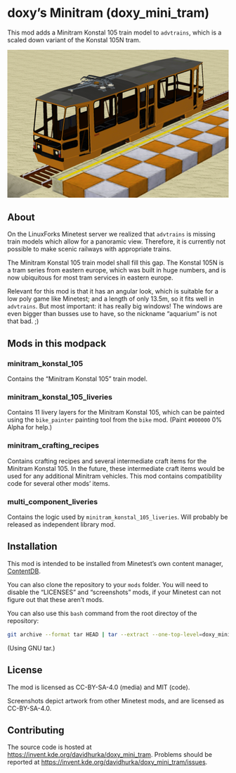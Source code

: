 <!--
SPDX-FileCopyrightText: 2022 David Hurka <doxydoxy@mailbox.org>

SPDX-License-Identifier: MIT
-->

# doxy’s Minitram (doxy_mini_tram)

This mod adds a Minitram Konstal 105 train model to `advtrains`, which is a scaled down variant of the Konstal 105N tram.

![Screenshot of the Minitram Konstal 105 in preliminary livery.](screenshot.png)

## About

On the LinuxForks Minetest server we realized that `advtrains` is missing train models which allow for a panoramic view.
Therefore, it is currently not possible to make scenic railways with appropriate trains.

The Minitram Konstal 105 train model shall fill this gap.
The Konstal 105N is a tram series from eastern europe, which was built in huge numbers, and is now ubiquitous for most tram services in eastern europe.

Relevant for this mod is that it has an angular look, which is suitable for a low poly game like Minetest; and a length of only 13.5m, so it fits well in `advtrains`.
But most important: it has really big windows!
The windows are even bigger than busses use to have, so the nickname “aquarium” is not that bad. ;)

## Mods in this modpack

### minitram_konstal_105

Contains the “Minitram Konstal 105” train model.

### minitram_konstal_105_liveries

Contains 11 livery layers for the Minitram Konstal 105, which can be painted using the `bike_painter` painting tool from the `bike` mod. (Paint `#000000` 0% Alpha for help.)

### minitram_crafting_recipes

Contains crafting recipes and several intermediate craft items for the Minitram Konstal 105.
In the future, these intermediate craft items would be used for any additional Minitram vehicles.
This mod contains compatibility code for several other mods’ items.

### multi_component_liveries

Contains the logic used by `minitram_konstal_105_liveries`.
Will probably be released as independent library mod.

## Installation

This mod is intended to be installed from Minetest’s own content manager, [ContentDB](https://content.minetest.net/doxygen_spammer/doxy_mini_tram).

You can also clone the repository to your `mods` folder.
You will need to disable the “LICENSES” and “screenshots” mods, if your Minetest can not figure out that these aren’t mods.

You can also use this `bash` command from the root directoy of the repository:

```bash
git archive --format tar HEAD | tar --extract --one-top-level=doxy_mini_tram --directory=path/to/minetest/mods/
```

(Using GNU tar.)

## License

The mod is licensed as CC-BY-SA-4.0 (media) and MIT (code).

Screenshots depict artwork from other Minetest mods, and are licensed as CC-BY-SA-4.0.

## Contributing

The source code is hosted at <https://invent.kde.org/davidhurka/doxy_mini_tram>.
Problems should be reported at <https://invent.kde.org/davidhurka/doxy_mini_tram/issues>.
